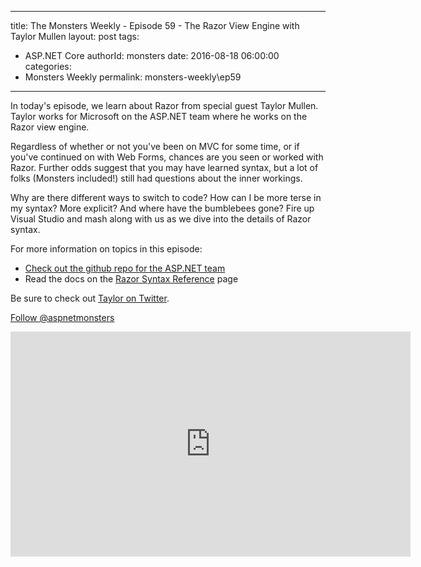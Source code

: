 
---
title: The Monsters Weekly - Episode 59 -  The Razor View Engine with Taylor Mullen
layout: post
tags: 
  - ASP.NET Core
authorId: monsters
date: 2016-08-18 06:00:00
categories:
  - Monsters Weekly
permalink: monsters-weekly\ep59
---

<p>In today's episode, we&nbsp;learn about Razor from&nbsp;special guest Taylor Mullen. Taylor works for Microsoft on the ASP.NET team where he works on the Razor view engine.</p><p>Regardless of whether or not you've been on MVC for some time, or if you've continued on with Web Forms, chances are you seen or worked with Razor. Further odds suggest that you may have learned syntax, but a lot of folks (Monsters included!) still had questions about the inner workings.</p><p>Why are there different ways to switch to code? How can I be more terse in my syntax? More explicit? And where have the bumblebees gone? Fire up Visual Studio and mash along with us as we dive into the details of Razor syntax.</p><p>For more information on topics in this episode:</p><ul><li><a href="https://github.com/AspNet">Check out the github repo for the ASP.NET team</a></li><li>Read the docs on the <a href="https://docs.asp.net/en/latest/mvc/views/razor.html" target="_blank">Razor Syntax Reference</a> page</li></ul><p>Be sure to check out <a href="https://twitter.com/ntaylormullen" target="_blank">Taylor on Twitter</a>.</p><p><a class="twitter-follow-button" href="https://twitter.com/aspnetmonsters">Follow @aspnetmonsters</a></p> 


<iframe src='https://channel9.msdn.com/Series/aspnetmonsters/ASPNET-Monsters-59-Razor-with-Taylor-Mullen/player' width='640' height='360' allowFullScreen frameBorder='0'></iframe>
